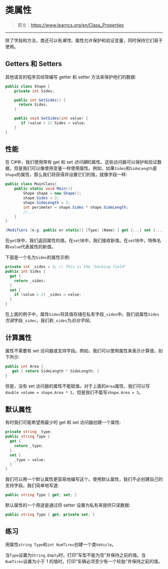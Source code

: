 # 类属性

> 原文：<https://www.learncs.org/en/Class_Properties>

* * *

除了字段和方法，类还可以有*属性*。属性允许保护和验证变量，同时保持它们易于使用。

## Getters 和 Setters

其他语言的程序员经常编写 getter 和 setter 方法来保护他们的数据:

```cs
public class Shape {
    private int Sides;

    public int GetSides() {
      return Sides;
    }

    public void SetSides(int value) {
       if (value > 2) Sides = value;
    }
} 
```

## 性能

在 C#中，我们使用带有 get 和 set *访问器*的属性。这些访问器可以保护和验证数据，但是我们可以像使用变量一样使用属性。例如，如果`Sides`和`SideLength`是`Shape`的属性，那么我们将获得并设置它们的值，就像字段一样:

```cs
public class MainClass{
    public static void Main(){
        Shape shape = new Shape();
        shape.Sides = 3;
        shape.SideLength = 2;
        int perimeter = shape.Sides * shape.SideLength;
        //...
    }
}

[Modifiers (e.g. public or static)] [Type] [Name] { get {...} set {...} } 
```

在`get`块中，我们返回属性的值。在`set`块中，我们接收新值。在`set`块中，特殊名称`value`代表属性的新值。

下面是一个名为`Sides`的属性示例:

```cs
private int _sides = 3; // This is the "backing field"
public int Sides { 
  get {
    return _sides;
  }
  set {
    if (value > 2) _sides = value;
  }
} 
```

在上面的例子中，属性`Sides`将其值存储在私有字段`_sides`中。我们说属性`Sides` *包装*字段`_sides`，我们称`_sides`为*后台字段*。

## 计算属性

属性不需要有 set 访问器或支持字段。例如，我们可以使用属性来表示计算值，如下所示:

```cs
public int Area {
   get { return SideLength * SideLength; }
} 
```

但是，没有 set 访问器的属性不能赋值。对于上面的`Area`属性，我们可以写`double volume = shape.Area * 5`，但是我们不能写`shape.Area = 3`。

## 默认属性

有时我们可能希望用最少的 get 和 set 访问器创建一个属性:

```cs
private string _type;
public string Type {
  get {
    return _type;
  }
  set {
    _type = value;
  }
} 
```

我们可以用一个默认属性更容易地编写这个。使用默认属性，我们不必创建自己的支持字段。我们简单地写道:

```cs
public string Type { get; set; } 
```

默认属性的一个用途是通过将 setter 设置为私有来提供只读数据:

```cs
public string Type { get; private set; } 
```

## 练习

用属性`string Type`和`int NumTires`创建一个类`Vehicle`。

当`Type`设置为`String.Empty`时，打印“车型不能为空”并保持之前的值。当`NumTires`设置为小于 1 的值时，打印“车辆必须至少有一个轮胎”并保持之前的值。